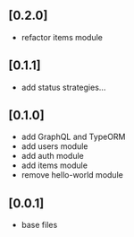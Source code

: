 ## [0.2.0]

- refactor items module

## [0.1.1]

- add status strategies...

## [0.1.0]

- add GraphQL and TypeORM
- add users module
- add auth module
- add items module
- remove hello-world module

## [0.0.1]

- base files
